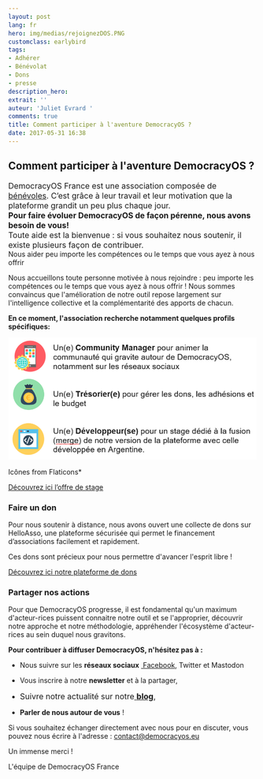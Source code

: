 ```yaml
---
layout: post
lang: fr
hero: img/medias/rejoignezDOS.PNG
customclass: earlybird
tags:
- Adhérer
- Bénévolat
- Dons
- presse
description_hero:
extrait: ''
auteur: 'Juliet Evrard '
comments: true
title: Comment participer à l'aventure DemocracyOS ?
date: 2017-05-31 16:38
---
```



## Comment participer à l'aventure DemocracyOS ?

<span style="font-size: 1rem;">DemocracyOS France est une association composée de<a href="http://democracyos.eu/a-propos/"> bénévoles</a>. C’est grâce à leur travail et leur motivation que la plateforme grandit un peu plus chaque jour.&nbsp;<br></span><span style="font-size: 1rem;"><b>Pour faire évoluer DemocracyOS de façon pérenne, nous avons besoin de vous!&nbsp;<br></b></span><span style="font-size: 1rem;">Toute aide est la bienvenue : si vous souhaitez nous soutenir, il existe plusieurs façon de contribuer.<br> </span>Nous aider peu importe les compétences ou le temps que vous ayez à nous offrir

Nous accueillons toute personne motivée à nous rejoindre : peu importe les compétences ou le temps que vous ayez à nous offrir ! Nous sommes convaincus que l'amélioration de notre outil repose largement sur l'intelligence collective et la complémentarité des apports de chacun.

**En ce moment, l'association recherche notamment quelques profils spécifiques:**

![](img/medias/Visu%20Article.PNG)

Icônes from Flaticons*

[Découvrez ici l’offre de stage](http://democracyos.eu/blog/stage-merge-democracyos-france-argentine)

### Faire un don

Pour nous soutenir à distance, nous avons ouvert une collecte de dons sur HelloAsso, une plateforme sécurisée qui permet le financement d’associations facilement et rapidement.

Ces dons sont précieux pour nous permettre d'avancer l'esprit libre !

[Découvrez ici notre plateforme de dons](https://www.helloasso.com/associations/democracyos-france)

### Partager nos actions

Pour que DemocracyOS progresse, il est fondamental qu'un maximum d'acteur-rices puissent connaitre notre outil et se l'approprier, découvrir notre approche et notre méthodologie, appréhender l'écosystème d'acteur-rices au sein duquel nous gravitons.

**Pour contribuer à diffuser DemocracyOS, n'hésitez pas à :**

* Nous suivre sur les **réseaux sociaux** [ Facebook](https://www.facebook.com/DemocracyOSfrance/), Twitter et Mastodon

* Vous inscrire à notre **newsletter** et à la partager,

* <span style="font-size: 1rem;">Suivre notre actualité sur notre</span><a href="http://democracyos.eu/blog/" style="font-size: 1rem; background-color: rgb(255, 255, 255);"> <strong>blog</strong></a><span style="font-size: 1rem;">,</span>

* **Parler de nous autour de vous** !

Si vous souhaitez échanger directement avec nous pour en discuter, vous  pouvez nous écrire à l'adresse : contact@democracyos.eu

Un immense merci !

L'équipe de DemocracyOS France
